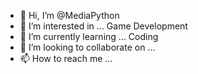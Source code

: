 - 👋 Hi, I’m @MediaPython
- 👀 I’m interested in ... Game Development
- 🌱 I’m currently learning ... Coding
- 💞️ I’m looking to collaborate on ... 
- 📫 How to reach me ...

<!---
MediaPython/MediaPython is a ✨ special ✨ repository because its `README.md` (this file) appears on your GitHub profile.
You can click the Preview link to take a look at your changes.
--->
